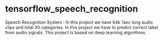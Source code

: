 # tensorflow_speech_recognition
Speech Recognition System : In this project we have 64k 1sec long audio clips and total 30 categories. In this project we have to predict correct label from audio signals.  This project is based on deep learning algorithms.
